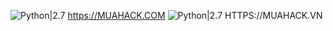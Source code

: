 ![Python|2.7](https://img.shields.io/badge/MUAHACK.COM-2.7-blue.svg)
https://MUAHACK.COM
![Python|2.7](https://img.shields.io/badge/MUAHACK.VN-2.7-red.svg)
HTTPS://MUAHACK.VN
<div <img src

